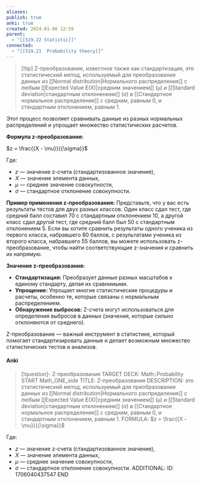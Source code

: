 ```yaml
---
aliases: 
publish: true
anki: true
created: 2024-01-06 12:59
parent:
  - "[[519.22 Statistic]]"
connected:
  - "[[519.21  Probability theory]]"
---
```


> [!tip] Z-преобразование, известное также как стандартизация, 
это статистический метод, используемый для преобразования данных из [[Normal distribution|Нормального распределения]]  с любым [[Expected Value E(X)|средним значением]]  (µ) и [[Standard deviation|стандартным отклонением]]  (σ) в [[Стандартное нормальное распределение]] с средним, равным 0, и стандартным отклонением, равным 1. 

Этот процесс позволяет сравнивать данные из разных нормальных распределений и упрощает множество статистических расчетов.

**Формула z-преобразования:**

$z = \frac{{X - \mu}}{{\sigma}}$

Где:
- $z$ — значение z-счета (стандартизованное значение),
- $X$ — значение элемента данных,
- $\mu$ — среднее значение совокупности,
- $\sigma$ — стандартное отклонение совокупности.

**Пример применения z-преобразования:**
Представьте, что у вас есть результаты тестов для двух разных классов. Один класс сдал тест, где средний балл составил 70 с стандартным отклонением 10, а другой класс сдал другой тест, где средний балл был 50 с стандартным отклонением 5. Если вы хотите сравнить результаты одного ученика из первого класса, набравшего 80 баллов, с результатами ученика из второго класса, набравшего 55 баллов, вы можете использовать z-преобразование, чтобы найти соответствующие z-значения и сравнить их напрямую.

**Значение z-преобразования:**
- **Стандартизация:** Преобразует данные разных масштабов к единому стандарту, делая их сравнимыми.
- **Упрощение:** Упрощает многие статистические процедуры и расчеты, особенно те, которые связаны с нормальным распределением.
- **Обнаружение выбросов:** Z-счета могут использоваться для определения выбросов в данных (значения, которые сильно отклоняются от среднего).

Z-преобразование — важный инструмент в статистике, который помогает стандартизировать данные и делает возможным множество статистических тестов и анализов.

#### Anki
> [!question]- Z-преобразования
TARGET DECK: Math::Probability  
START
Math_ONE_side
TITLE: Z-преобразования
DESCRIPTION: это статистический метод, используемый для преобразования данных из [[Normal distribution|Нормального распределения]]  с любым [[Expected Value E(X)|средним значением]]  (µ) и [[Standard deviation|стандартным отклонением]]  (σ) в [[Стандартное нормальное распределение]] с средним, равным 0, и стандартным отклонением, равным 1. 
FORMULA: $z = \frac{{X - \mu}}{{\sigma}}$

Где:
- $z$ — значение z-счета (стандартизованное значение),
- $X$ — значение элемента данных,
- $\mu$ — среднее значение совокупности,
- $\sigma$ — стандартное отклонение совокупности.
ADDITIONAL:
ID: 1706040437547
END












